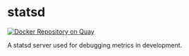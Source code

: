 # statsd

[![Docker Repository on Quay](https://quay.io/repository/orgsync/statsd/status "Docker Repository on Quay")](https://quay.io/repository/orgsync/statsd)

A statsd server used for debugging metrics in development.
